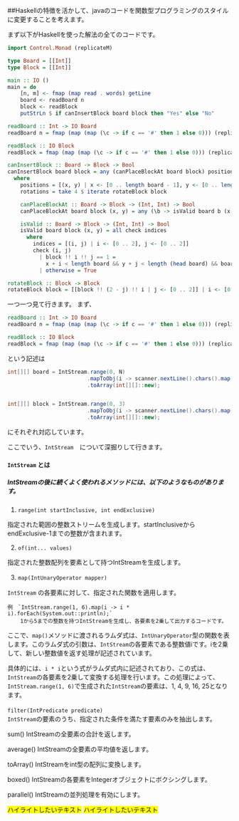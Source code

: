 ##Haskellの特徴を活かして、javaのコードを関数型プログラミングのスタイルに変更することを考えます。

まず以下がHaskellを使った解法の全てのコードです。

```haskell
import Control.Monad (replicateM)

type Board = [[Int]]
type Block = [[Int]]

main :: IO ()
main = do
    [n, m] <- fmap (map read . words) getLine
    board <- readBoard n
    block <- readBlock
    putStrLn $ if canInsertBlock board block then "Yes" else "No"

readBoard :: Int -> IO Board
readBoard n = fmap (map (map (\c -> if c == '#' then 1 else 0))) (replicateM n getLine)

readBlock :: IO Block
readBlock = fmap (map (map (\c -> if c == '#' then 1 else 0))) (replicateM 3 getLine)

canInsertBlock :: Board -> Block -> Bool
canInsertBlock board block = any (canPlaceBlockAt board block) positions
  where
    positions = [(x, y) | x <- [0 .. length board - 1], y <- [0 .. length (head board) - 1]]
    rotations = take 4 $ iterate rotateBlock block

    canPlaceBlockAt :: Board -> Block -> (Int, Int) -> Bool
    canPlaceBlockAt board block (x, y) = any (\b -> isValid board b (x, y)) rotations

    isValid :: Board -> Block -> (Int, Int) -> Bool
    isValid board block (x, y) = all check indices
      where
        indices = [(i, j) | i <- [0 .. 2], j <- [0 .. 2]]
        check (i, j)
          | block !! i !! j == 1 =
            x + i < length board && y + j < length (head board) && board !! (x + i) !! (y + j) == 0
          | otherwise = True

rotateBlock :: Block -> Block
rotateBlock block = [[block !! (2 - j) !! i | j <- [0 .. 2]] | i <- [0 .. 2]]


```
一つ一つ見て行きます。
まず、
```haskell
readBoard :: Int -> IO Board
readBoard n = fmap (map (map (\c -> if c == '#' then 1 else 0))) (replicateM n getLine)

readBlock :: IO Block
readBlock = fmap (map (map (\c -> if c == '#' then 1 else 0))) (replicateM 3 getLine)

```
という記述は

```Java
int[][] board = IntStream.range(0, N)
                         .mapToObj(i -> scanner.nextLine().chars().map(c -> c == '#' ? 1 : 0).toArray())
                         .toArray(int[][]::new);


int[][] block = IntStream.range(0, 3)
                         .mapToObj(i -> scanner.nextLine().chars().map(c -> c == '#' ? 1 : 0).toArray())
                         .toArray(int[][]::new);

```
にそれぞれ対応しています。

ここでいう、`IntStream`　について深掘りして行きます。

#### `IntStream` とは
##### IntStreamの後に続くよく使われるメソッドには、以下のようなものがあります。

1. `range(int startInclusive, int endExclusive)`<br>

指定された範囲の整数ストリームを生成します。startInclusiveからendExclusive-1までの整数が含まれます。

2. `of(int... values)`<br>

指定された整数配列を要素として持つIntStreamを生成します。

3. `map(IntUnaryOperator mapper)`　<br>

`IntStream` の各要素に対して、指定された関数を適用します。

    例　`IntStream.range(1, 6).map(i -> i * i).forEach(System.out::println);`
        1から5までの整数を持つIntStreamを生成し、各要素を2乗して出力するコードです。

ここで、`map()`メソッドに渡されるラムダ式は、`IntUnaryOperator`型の関数を表します。このラムダ式の引数は、`IntStream`の各要素である整数値iです。iを2乗して、新しい整数値を返す処理が記述されています。

具体的には、`i * i`という式がラムダ式内に記述されており、この式は、`IntStream`の各要素を2乗して変換する処理を行います。この処理によって、`IntStream.range(1, 6)`で生成された`IntStream`の要素は、1, 4, 9, 16, 25となります。

`filter(IntPredicate predicate)`　<br>
`IntStream`の要素のうち、指定された条件を満たす要素のみを抽出します。

sum()
IntStreamの全要素の合計を返します。

average()
IntStreamの全要素の平均値を返します。

toArray()
IntStreamをint型の配列に変換します。

boxed()
IntStreamの各要素をIntegerオブジェクトにボクシングします。

parallel()
IntStreamの並列処理を有効にします。

<span style="background-color:yellow">ハイライトしたいテキスト</span>
<a style="background-color:yellow">ハイライトしたいテキスト</a>


